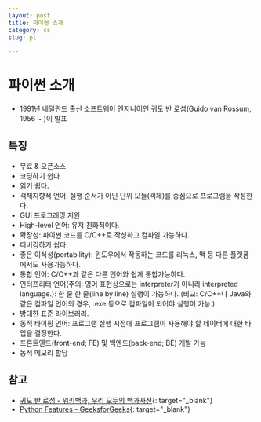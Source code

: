 ```yaml
---
layout: post
title: 파이썬 소개
category: cs
slug: pl

---
```


# 파이썬 소개
- 1991년 네덜란드 출신 소프트웨어 엔지니어인 귀도 반 로섬(Guido van Rossum, 1956 ~ )이 발표

## 특징
  - 무료 & 오픈소스
  - 코딩하기 쉽다.
  - 읽기 쉽다.
  - 객체지향적 언어: 실행 순서가 아닌 단위 모듈(객체)를 중심으로 프로그램을 작성한다.
  - GUI 프로그래밍 지원
  - High-level 언어: 유저 친화적이다.
  - 확장성: 파이썬 코드를 C/C++로 작성하고 컴파일 가능하다.
  - 디버깅하기 쉽다.
  - 좋은 이식성(portability): 윈도우에서 작동하는 코드를 리눅스, 맥 등 다른 플랫폼에서도 사용가능하다.
  - 통합 언어: C/C++과 같은 다른 언어와 쉽게 통합가능하다.
  - 인터프리터 언어(주의: 영어 표현상으로는 interpreter가 아니라 interpreted language.): 한 줄 한 줄(line by line) 실행이 가능하다. (비교: C/C++나 Java와 같은 컴파일 언어의 경우, .exe 등으로 컴파일이 되어야 실행이 가능.)
  - 방대한 표준 라이브러리.
  - 동적 타이핑 언어: 프로그램 실행 시점에 프로그램이 사용해야 할 데이터에 대한 타입을 결정한다.
  - 프론트엔드(front-end; FE) 및 백엔드(back-end; BE) 개발 가능
  - 동적 메모리 할당

## 참고
- [귀도 반 로섬 - 위키백과, 우리 모두의 백과사전](https://ko.wikipedia.org/wiki/%EA%B7%80%EB%8F%84_%EB%B0%98_%EB%A1%9C%EC%84%AC){: target="_blank"}
- [Python Features - GeeksforGeeks](https://www.geeksforgeeks.org/python-features/){: target="_blank"}
